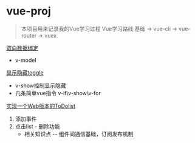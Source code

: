 # vue-proj

> 本项目用来记录我的Vue学习过程
> Vue学习路线 基础 -> vue-cli -> vue-router -> vuex

[双向数据绑定](https://si3ver.github.io/vue-proj/learn-vue/index1.html)

+ v-model

[显示隐藏toggle](https://si3ver.github.io/vue-proj/learn-vue/index2.html)

+ v-show控制显示隐藏
+ 几条简单vue指令 v-if\v-show\v-for

[实现一个Web版本的ToDolist](https://si3ver.github.io/vue-proj/learn-vue/index3.html)

1. 添加事件
2. 点击list - 删除功能
    + 相关知识点 -- 组件间通信基础，订阅发布机制
